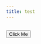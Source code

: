 ```yaml
---
title: test
---
```


```python

```

<button type="button" onclick="alert('Button clicked!')">Click Me</button>
